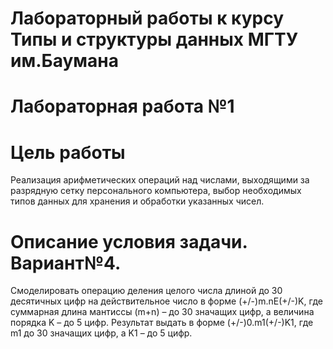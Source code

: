 # Лабораторный работы к курсу Типы и структуры данных МГТУ им.Баумана

# Лабораторная работа №1

# Цель работы
Реализация арифметических операций над числами, 
выходящими за разрядную сетку персонального компьютера, 
выбор необходимых типов данных для хранения и обработки указанных чисел.

# Описание условия задачи. Вариант№4.
Смоделировать операцию деления целого числа длиной 
до 30 десятичных цифр на действительное число в форме (+/-)m.nE(+/-)K, 
где суммарная длина мантисcы (m+n) – до 30 значащих цифр, 
а величина порядка K – до 5 цифр. Результат выдать в форме (+/-)0.m1(+/-)K1, 
где m1 до 30 значащих цифр, а K1 – до 5 цифр.
